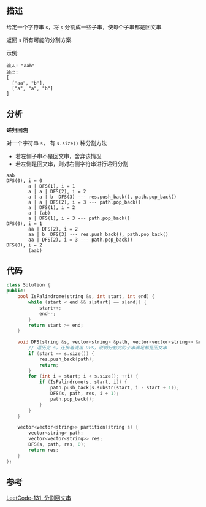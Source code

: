 ## 描述
给定一个字符串 `s`，将 `s` 分割成一些子串，使每个子串都是回文串.

返回 `s` 所有可能的分割方案.

示例:
```
输入: "aab"
输出:
[
  ["aa", "b"],
  ["a", "a", "b"]
]
```

## 分析
**递归回溯**

对一个字符串 `s`， 有 `s.size()` 种分割方法
* 若左侧子串不是回文串，舍弃该情况
* 若左侧是回文串，则对右侧字符串进行递归分割
```
aab
DFS(0), i = 0
        a | DFS(1), i = 1
        a | a | DFS(2), i = 2
        a | a | b  DFS(3) --- res.push_back(), path.pop_back()
        a | a | DFS(2), i = 3 --- path.pop_back()
        a | DFS(1), i = 2
        a | (ab)
        a | DFS(1), i = 3 --- path.pop_back()
DFS(0), i = 1
        aa | DFS(2), i = 2
        aa | b  DFS(3) --- res.push_back(), path.pop_back()
        aa | DFS(2), i = 3 --- path.pop_back()
DFS(0), i = 2
        (aab)
```

## 代码

```cpp
class Solution {
public:
    bool IsPalindrome(string &s, int start, int end) {
        while (start < end && s[start] == s[end]) {
            start++;
            end--;
        }
        return start >= end;
    }
    
    void DFS(string &s, vector<string> &path, vector<vector<string>> &res, int start) {
        // 遍历完 s，还接着调用 DFS，说明分割完的子串满足都是回文串
        if (start == s.size()) {
            res.push_back(path);
            return;
        }
        for (int i = start; i < s.size(); ++i) {
            if (IsPalindrome(s, start, i)) {
                path.push_back(s.substr(start, i - start + 1));
                DFS(s, path, res, i + 1);
                path.pop_back();
            }
        }
    }

    vector<vector<string>> partition(string s) {
        vector<string> path;
        vector<vector<string>> res;
        DFS(s, path, res, 0);
        return res;
    }
};
```

## 参考
[LeetCode-131. 分割回文串](https://leetcode-cn.com/problems/palindrome-partitioning/)